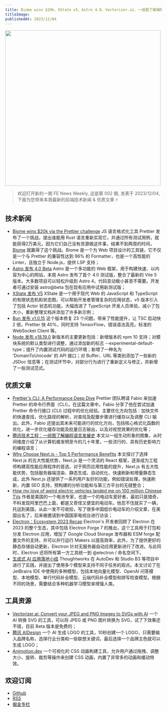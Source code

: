 ```yaml
---
title: Biome wins $20k、XState v5、Astro 4.0、Vectorizer.ai、一组图了解编程语言发展史、10s 生成 LOGO
titleImage:
publishedAt: 2023/12/04
---
```


<img src="https://raw.githubusercontent.com/campcc/weekly/main/images/weekly-002.png" width="500" />

> 欢迎打开新的一期 FE News Weekly, 这是第 002 期, 发表于 2023/12/04, 下面为您带来本周最新的前端技术新闻 & 优质文章 ⚡️

## 技术新闻

- [Biome wins $20k via the Prettier challenge](https://prettier.io/blog/2023/11/27/20k-bounty-was-claimed) JS 语言格式化工具 Prettier 发布了一个挑战，提出谁能用 Rust 语言重新实现它，并通过所有测试用例，就能获得2万美元，因为它们自己没有资源做这件事，结果不到两周的时间，[Biome](https://biomejs.dev/) 就赢得了这个挑战。Biome 是一个为 Web 项目设计的工具链，它不仅是一个与 Prettier 的兼容性达到 96% 的 Formatter，也是一个高性能的 Linter，且独立于 Node.js，提供 LSP 支持；
- [Astro 发布 4.0 Beta](https://astro.build/blog/astro-4-beta/) Astro 是一个多功能的 Web 框架，用于构建快速、以内容为中心的网站，本周 Astro 发布了首个 4.0 测试版，整合了最新的 Vite 5 版本。大多数项目可以轻松升级到 Astro 4，代码变动极小甚至不需要。开发者可通过安装 astro@beta 包在现有应用中试用新测试版；
- [XState 发布 V5](https://stately.ai/blog/2023-12-01-xstate-v5) XState 是一个用于现代 Web 的 JavaScript 和 TypeScript 的有限状态机和状态图，可以帮助开发者管理复杂的应用状态，v5 版本引入了包括 Actor 状态机功能，大幅改进了 TypeScript 开发人员体验，减小了包大小，重新整理文档并添加了许多新示例；
- [Bun 发布 v1.0.15](https://bun.sh/blog/bun-v1.0.15) 这个版本修复 23 个问题。带来了性能提升，让 TSC 启动快 2 倍，Prettier 快 40%，同时支持 TensorFlow，错误语法高亮，标准的 WebSocket Client 等。
- [Node 发布 v18.19.0](https://nodejs.org/en/blog/release/v18.19.0) 新版本的主要更新包括：新增版本的 npm 10 支持；对模块系统的默认类型进行调整，通过添加新的标志 --experimental-default-type；提升了内置测试代码的运行环境；新增了一种名为 'DomainToUnicode' 的 API 接口；对 Buffer、URL 等类别添加了一些新的 JSDoc 信息等；在测试环节中，对部分行为进行了重新定义与修正，并新增了一些测试范式。

## 优质文章

- [Prettier's CLI: A Performance Deep Dive](https://prettier.io/blog/2023/11/30/cli-deep-dive) Prettier 团队聘请 Fabio 来加速 Prettier 的命令行界面（CLI）。在这篇文章中，Fabio 分享了他在尝试加速 Prettier 命令行接口 (CLI) 过程中的优化经验。主要优化方向包括：加快文件的快速查找，优化路径的解析，对查找及配置步骤进行缓存以及调整 CLI 输出。此外，Fabio 还提出其未来可能进行的优化方向，包括核心格式化函数的优化，进一步优化缓存功能及批量日志输出，以及对视觉效果的优化等；
- [腾讯技术工程：一组图了解编程语言发展史](https://mp.weixin.qq.com/s/PGUv_10uDmE8qAoS6TZcJg) 本文以一组生动形象的图集，从时间维度介绍了从计算机被发明至今的几十年里，一些流行的、具有历史影响力的编程语言；
- [Why Choose Next.js - Top 5 Performance Benefits](https://cult.honeypot.io/reads/top-nextjs-performance-benefits/) 本文探讨了选择 Next.js 的五大性能优势，Next.js 是一个灵活的 React 框架，逐渐成为工程师构建高性能应用程序的首选，对于网页应用性能的提升，Next.js 有五大性能优势，包括服务器端渲染、静态生成、自动优化、快速刷新和增量静态生成，此外 Next.js 还提供了一系列用户友好的功能，例如错误处理，快速刷新，内置 SEO 支持，预构建的分析功能和与第三方平台的无缝整合；
- [How my love of weird electric vehicles landed me on 100 million Chinese TVs](https://electrek.co/2023/11/21/my-love-of-weird-electric-vehicles-landed-me-on-china-state-tv/) 作者是美国的一个电池专家，也是一个的电动车爱好者，最初只是猎奇，不料发现阿里巴巴上面，都是又奇怪又便宜的电动车。他忍不住就买了一辆，托运到美国，从此一发不可收拾，写了很多中国低价电动车的介绍文章，在美国出名了，后来被邀请到中国国家电视台进行访谈；
- [Electron：Ecosystem 2023 Recap](https://www.electronjs.org/blog/ecosystem-2023-eoy-recap) Electron's 开发者回顾了 Electron 在 2023 的整个生态，其中包括 Electron Forge 7 的推出，这个工具用于打包和分发 Electron 应用，增加了 Google Cloud Storage 发布器和 ESM forge 配置文件的支持，并可以并行运行 Makers 以提高效率，此外，为了提供更好的静态存储自动更新，Electron 针对无服务器自动应用更新进行了改进。与此同时，Electron 还将所有第一方工具统一到 @electron / 命名空间下。
- [生成式 AI 应用落地小结](https://mp.weixin.qq.com/s/-WehJoGc8ZG1aei-9XRoig) Thoughtworks 在 AutoDev 和 Studio B3 等项目中进行了实践，并提出了使用多个模型来支持不同子任务的观点。本文讨论了在 JetBrains IDE 中使用的多种模型，包括本地向量化模型、OpenAI 问答模型、本地模型、单行代码补全模型、云端代码补全模型和拼写检查模型。根据不同的场景，需要结合多种机器学习模型来增强人类。

## 工具资源

- [Vectorizer.ai: Convert your JPEG and PNG Images to SVGs with AI](https://vectorizer.ai/) 一个 AI 转换 SVG 的工具，可以将 JPEG 或 PNG 图片转换为 SVG，试了下效果还不错，目前 Beta 版本是免费的；
- [腾讯 AIDesign](https://ailogo.qq.com/guide/brandname) 一个 AI 生成 LOGO 的工具，10秒创建一个 LOGO，只需要输入品牌名称，选择行业分类和一些联想关键词，最后选择一个品牌主色就可以生成 LOGO；
- [Animotion.dev](https://animotion.dev/) 一个可视化的 CSS 动画构建工具，允许用户通过拖拽、调整大小、旋转、裁剪等操作来创建 CSS 动画，内置了非常多的动画和缓动特效。

## 欢迎订阅

- [Github](https://github.com/campcc/weekly)
- [RSS](https://campcc.github.io/weekly/public/rss.xml)
- [掘金专栏](https://juejin.cn/column/7304558952179023908)

